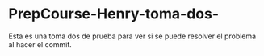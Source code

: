 # PrepCourse-Henry-toma-dos-
Esta es una toma dos de prueba para ver si se puede resolver el problema al hacer el commit.
